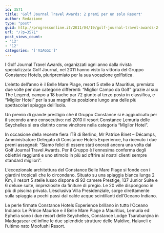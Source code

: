 ```yaml
---
id: 3571
title: 'Golf Journal Travel Awards: 2 premi per un solo Resort'
author: Redazione
type: "post"
guid: http://progressonline.it/2011/04/19/golf-journal-travel-awards-2-premi-per-un-solo-resort/
url: "/?p=3571"
post_views_count:
- '12'
- '12'
categories: "['VIAGGI']"
---
```


I Golf Journal Travel Awards, organizzati ogni anno dalla rivista specializzata Golf Journal, nel 2011 hanno visto la vittoria del Gruppo Constance Hotels, pluripremiato per la sua vocazione golfistica.

L’eletto dell’anno è il Belle Mare Plage, resort 5 stelle a Mauritius, premiato due volte per due categorie differenti: “Miglior Campo da Golf” grazie al suo The Legend, campo a 18 buche par 72 giunto al terzo posto in classifica, e “Miglior Hotel” per la sua magnifica posizione lungo una delle più spettacolari spiagge dell’Isola.

Un premio di grande prestigio che il Gruppo Constance si è aggiudicato per il secondo anno consecutivo: nel 2010 il resort Constance Lemuria delle Seychelles si era distinto come vincitore nella categoria “Miglior Hotel”.

In occasione della recente fiera ITB di Berlino, Mr Patrice Binet – Décamps, Amministratore Delegato di Constance Hotels Experience, ha ricevuto i due premi assegnati: “Siamo felici di essere stati onorati ancora una volta dai Golf Journal Travel Awards. Per il Gruppo è l’ennesima conferma degli obiettivi raggiunti e uno stimolo in più ad offrire ai nostri clienti sempre standard migliori”.

L’eccezionale architettura del Constance Belle Mare Plage si fonde con i giardini tropicali che lo circondano. Situato su una spiaggia bianca lunga 2 Km, il resort 5 stelle lusso dispone di 92 camere Prestige, 137 Junior Suite e 6 deluxe suite, impreziosite da finiture di pregio. Le 20 ville dispongono in più di piscina privata. L’esclusiva Villa Presidenziale, sorge direttamente sulla spiaggia a pochi passi dal calde acque scintillanti dell’Oceano Indiano.

Le perle firmate Constance Hotels Experience brillano in tutto l’Oceano Indiano: Le Prince Maurice e il Belle Mare Plage a Mauritius, Lemuria ed Ephelia sono i due resort delle Seychelles, Constance Lodge Tsarabanjina in Madagascar ed infine le due splendide strutture delle Maldive, Halaveli e l’ultimo nato Moofushi Resort.